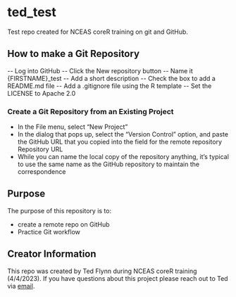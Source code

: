 # ted_test
Test repo created for NCEAS coreR training on git and GitHub.

## How to make a Git Repository
-- Log into GitHub
-- Click the New repository button
-- Name it {FIRSTNAME}_test
-- Add a short description
-- Check the box to add a README.md file
-- Add a .gitignore file using the R template
-- Set the LICENSE to Apache 2.0

### Create a Git Repository from an Existing Project
- In the File menu, select “New Project”
- In the dialog that pops up, select the “Version Control” option, and paste the GitHub URL that you copied into the field for the remote repository Repository URL
- While you can name the local copy of the repository anything, it’s typical to use the same name as the GitHub repository to maintain the correspondence

## Purpose
The purpose of this repository is to:
- create a remote repo on GitHub 
- Practice Git workflow

## Creator Information
This repo was created by Ted Flynn during NCEAS coreR training (4/4/2023). If you have questions about this project please reach out to Ted via [email](mailto:ted.flynn@gmail.com).
